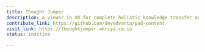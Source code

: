 ```yaml
---
title: Thought Jumper
description: a viewer in VR for complete holistic knowledge transfer and seamless content consumption
contribute_link: https://github.com/devedvanta/pod-content
visit_link: https://thoughtjumper.akriya.co.in
status: inactive

---
```

